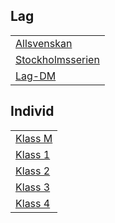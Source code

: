 ## Lag
|                               |
|-------------------------------|
| [Allsvenskan](TOUR=11856)     |
| [Stockholmsserien](TOUR=12714) |
| [Lag-DM](TOUR=12575)          |

## Individ 
||
|-|
|[Klass M](TOUR=14507)|
|[Klass 1](TOUR=14508)|
|[Klass 2](TOUR=14509)|
|[Klass 3](TOUR=14510)|
|[Klass 4](TOUR=14512)|
